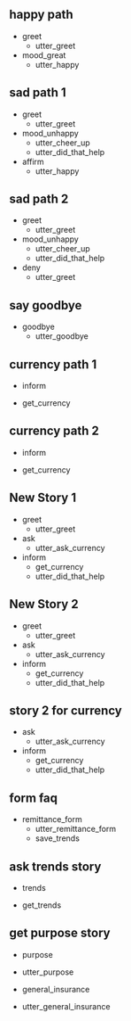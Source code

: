 ## happy path
* greet
  - utter_greet
* mood_great
  - utter_happy

## sad path 1
* greet
  - utter_greet
* mood_unhappy
  - utter_cheer_up
  - utter_did_that_help
* affirm
  - utter_happy

## sad path 2
* greet
  - utter_greet
* mood_unhappy
  - utter_cheer_up
  - utter_did_that_help
* deny
  - utter_greet

## say goodbye
* goodbye
  - utter_goodbye

## currency path 1
* inform
 - get_currency

## currency path 2
* inform
 - get_currency

## New Story 1
* greet
    - utter_greet
* ask
    - utter_ask_currency
* inform
    - get_currency
    - utter_did_that_help


## New Story 2
* greet
    - utter_greet
* ask
    - utter_ask_currency
* inform
    - get_currency
    - utter_did_that_help

## story 2 for currency
* ask
    - utter_ask_currency
* inform
    - get_currency
    - utter_did_that_help

## form faq
* remittance_form
    - utter_remittance_form
    - save_trends
## ask trends story
* trends
 - get_trends

## get purpose story
* purpose
 - utter_purpose
* general_insurance
 - utter_general_insurance
